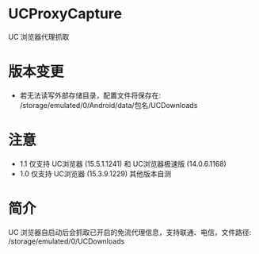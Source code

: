 # UCProxyCapture
UC 浏览器代理抓取

# 版本变更
- 若无法读写外部存储目录，配置文件将保存在: /storage/emulated/0/Android/data/包名/UCDownloads

# 注意
- 1.1 仅支持 UC浏览器 (15.5.1.1241) 和 UC浏览器极速版 (14.0.6.1168)
- 1.0 仅支持 UC浏览器 (15.3.9.1229) 其他版本自测

# 简介
UC 浏览器自启动后会抓取已开启的免流代理信息，支持联通、电信，文件路径: /storage/emulated/0/UCDownloads
